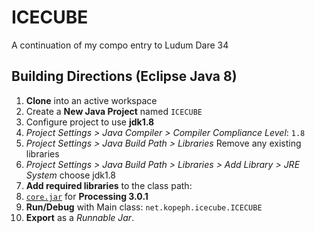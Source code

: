 ICECUBE
=======
A continuation of my compo entry to Ludum Dare 34


Building Directions (Eclipse Java 8)
------------------------------------

1. **Clone** into an active workspace
2. Create a **New Java Project** named `ICECUBE`
3. Configure project to use **jdk1.8**
  1. *Project Settings > Java Compiler > Compiler Compliance Level*: `1.8`
  2. *Project Settings > Java Build Path > Libraries* Remove any existing libraries
  3. *Project Settings > Java Build Path > Libraries > Add Library > JRE System* choose jdk1.8
4. **Add required libraries** to the class path:
  1. [`core.jar`](http://stuntddude.github.io/ICECUBE/3rd-party/processing_core-3.0.1.jar) for **Processing 3.0.1**
5. **Run/Debug** with Main class: `net.kopeph.icecube.ICECUBE`
6. **Export** as a *Runnable Jar*.
